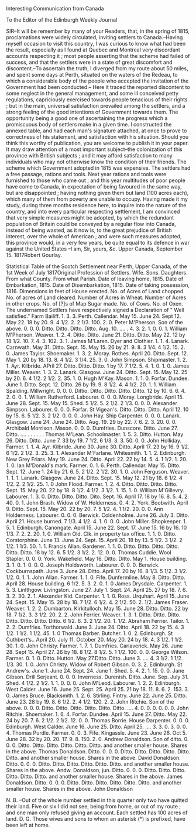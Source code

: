 Interesting Communication from Canada To the Editor of the Edinburgh Weekly Journal SIR–It will be remember by many of your Readers, that, in the spring of
                    1815, proclamations were widely circulated, inviting settlers to
                    Canada.–Having myself occasion to visit this country, I was curious
                    to know what had been the result, especially as I found at Quebec and Montreal
                    very discordant accounts respecting it ; most people asserting that the
                    scheme had failed of success, and that the settlers were in a state of great
                    discomfort and discontent.–To ascertain the truth, I diverged from my
                    route about 50 miles, and spent some days at Perth, situated on the waters
                    of the Redeau, to which a considerable body of the people who accepted the
                    invitation of the Government had been conducted.– Here it traced the
                    reported discontent to some neglect in the general management, and some ill
                    conceived petty regulations, capriciously exercised towards people tenacious of
                    their rights ; but in the main, universal satisfaction prevailed among the
                    settlers, and a strong feeling of the good intentions of Government towards
                    them. The opportunity being a good one of ascertaining the
                    progress which a promiscuous body of settlers make in a given time. I
                    constructed the annexed table, and had each man's signature attached, at once to
                    prove to correctness of his statement, and satisfaction with his situation.
                    Should you think this worthy of publication, you are welcome to publish it in
                    your paper. It may draw attention of a most important subject–the
                    colonization of this province with British subjects ; and it may afford
                    satisfaction to many individuals who may not otherwise know the condition of
                    their friends. The scheme which Government adopted in 1815 was expensive.
                    The settlers had a free passage, rations and tools. Next year rations and tools
                    were furnished to those who came out ; and this year multitudes of poor
                    people have come to Canada, in expectation of being favoured in the same way,
                    but are disappointed ; having nothing given them but land (100 acres each),
                    which many of them from poverty are unable to occupy. Having made it my study,
                    during three months residence here, to inquire into the nature of the country,
                    and into every particular respecting settlement, I am convinced that very
                    simple measures might be adopted, by which the redundant population of Britain
                    could be conveyed by a regular flow into Canada, instead of being wasted,
                    as it now is, to the great prejudice of British interest, over the whole of
                    American ; and were such measures adopted, this province would, in a very
                    few years, be quite equal to its defence in war against the United States
                    –I am, Sir, yours, &c. Upper Canada, September 15. 1817Robert Gourlay.Statistical Table of the Scotch Settlement near Perth, Upper
                        Canada, of the 1st Week of July 1817Original Profession of Settlers. Wife. Sons. Daughters. From what County.
                    From what Parish. Date of leaving home, 1815. Date of Embarkation, 1815. Date of
                    Disembarkation, 1815. Date of taking possession, 1816. Dimensions in feet of
                    House erected. No. of Acres of Land chopped. No. of acres of Land cleared.
                    Number of Acres in Wheat. Number of Acres in other crops. No. of [?]s of Map
                    Sugar made. No. of Cows. No. of Oxen. The undernamed Settlers have respectively
                    signed a Declaration of " Well satisfied." Farm Bailiff. 1. 3. 3. Perth.
                    Callendar. May 15. June 24. Sept 12. May 22. 18 by 20. 9. 4 1/2. 2. 2 1/3. 100.
                    2. 0. Peter M'Pherson. Son of the above. 0. 0. 0. Ditto. Ditto. Ditto.
                    Ditto. Aug. 10. .... . 4. 3. 2. 1. 0. 0. 1. William M'Pherson. Weaver. 1.
                    2. 4. Ditto. Ditto. June 21. Ditto. Ditto. May 22. 12 by 18 1/2. 10. 7. 4. 3.
                    102. 3. 1. James M'Laren. Dyer and Clothier. 1. 1. 4. Lanark. Carnwath. May
                    31. Ditto. Sept. 15. May 15. 26 by 21. 9. 8. 3 1/4. 4 1/2. 15. 2. 0. James
                    Taylor. Shoemaker. 1. 3. 2. Moray. Rothes. April 20. Ditto. Sept. 12. May
                    1. 20 by 18. 13. 8. 4 1/2. 3 1/4. 25. 3. 0. John Simpson. Shipmaster. 1. 2.
                    1. Ayr. Kilbride. APril 27. Ditto. Ditto. Ditto. 1 by 17. 7 1/2. 5. 4. 1. 0. 1.
                    0. James Miller. Weaver. 1. 3. 2. Lanark. Glasgow. June 24. Ditto. Sept.
                    15. May 12. 25 by 20. 6. 4 1/2. 2 1/2. 2. 35. 1. 0. Hugh M'Kay. Mason. 1.
                    1. 0. Forfar. Dundee. June 1. Ditto. Sept. 12. Ditto. 26 by 19. 9. 8 1/2. 4. 4
                    1/2. 20. 1. 1. William Spalding. Millwright. 0. 0. 0. Dittio. Ditto. Ditto.
                    Ditto. Ditto. 12 by 10. 6. 6. 4. 2. 0. 0. 1. William Rutherford. Labourer.
                    0. 0. 0. Moray. Longbride. April 15. June 28. Sept. 15. May 15. Shed. 5 1/2. 5.
                    2 1/2. 2 1/3. 0. 0. 0. Alexander Simpson. Labourer. 0. 0. 0. Forfar. St
                    Vigean's. Ditto. Ditto. Ditto. April 12. 10 by 15. 6. 5 1/2. 3. 2 1/2. 0. 0. 0.
                    John Hay. Ship Carpenter. 0. 0. 0. Lanark. Glasgow. June 24. June 24.
                    Ditto. Aug. 19. 29 by 22. 7. 6. 2. 3. 20. 0. 0. Archibald Morrison. Mason.
                    0. 0. 0. Dumfries. Dunscore. Ditto. June 27. Ditto. .... . . . . . . Thomas
                    M'Lean. Schoolmaster. 1. 5. 3. Ditto. Hutton. May 26. Ditto. Ditto. June 7.
                    33 by 19. 7 1/2. 6 1/3. 3. 3. 50. 0. 0. John Holliday. Farmer. 1. 1. 4.
                    Ayr. Kilbride. June 30. June 30. Ditto. April 17. 23 by 16. 9 1/2. 6 1/2. 2 1/2.
                    3. 25. 3. 1. Alexander M'Farlane. Whitesmith. 1. 1. 2. Edinburgh. New Grey
                    Friars. May 19. June 24. Ditto. April 22. 22 by 14. 5. 4. 1 1/2. 1. 20. 1. 0.
                    Ian M'Donald's mark. Farmer. 0. 1. 6. Perth. Callendar. May 15. Ditto.
                    Sept. 12. June 1. 24 by 21. 6. 5. 2 1/2. 2 1/2. 30. 1. 0. John Ferguson.
                    Weaver. 1. 1. 1. Lanark. Glasgow. June 24. Ditto. Sept. 15. May 12. 21 by
                    18. 6 1/2. 4 1/2. 2. 2 1/2. 25. 1. 0 John Flood. Farmer. 1. 2. 4. Ditto.
                    Ditto. Ditto. Ditto. Sept. 15. May 20. 22 by 18. 8 1/2. 4 1/2. 3 1/2. 1. 15. 1.
                    0. William M'Gillevry. Labourer. 1. 3. 0. Ditto. Ditto. Ditto. Dito. Sept.
                    16. April 17. 18 by 16. 8. 5. 4. 2. 40. 0. 1. John Brash. Widow of W.
                    Holderness. 0. 4. 2. York. Boobwith. April 9. Ditto. Sept. 15. May 20. 22 by 20.
                    7. 5 1/2. 4. 1 1/2. 20. 0. 0. Ann Holderness. Labourer. 0. 0. 0. Berwick.
                    Coldenholme. June 26. July 3. Ditto. April 21. House burned. 7 1/3. 4 1/2. 4. 1.
                    0. 0. 0. John Miller. Shopkeeper. 1. 5. 1. Edinburgh. Canongate. April 15.
                    June 22. Sept. 17. June 15. 16 by 16. 10 1/3. 7. 2. 2. 20. 1. 0. William Old.
                    Clk. in property tax office. 1. 1. 0. Ditto. Corstorphine. June 13. June
                    24. Sept. 15. April 20. 18 by 13. 5 1/2. 3 1/2. 2 1/2. 1 1/3. 50. 1. 1. Francis
                    Allan. Gardener. 1. 1. 0. Ditto. Ditto. Ditto. Ditto. Ditto. Ditto. 18 by
                    12. 6. 5 1/2. 3 1/2. 2. 12. 0. 0. Thomas Cuddie. Wool Stapler. 0. 0. 0.
                    York. Wakefield. May 16. Ditto. Ditto. May 1. House building. 3. 1. 0. 1. 0. 0.
                    0. Joseph Holdsworth. Labourer. 0. 0. 0. Berwick. Cockburnspath. June 3.
                    June 28. Ditto. April 17. 20 by 16. 8 1/3. 5 1/2. 3 1/2. 1/2. 0. 1. 1. John
                    Allan. Farmer. 1. 1. 0. Fife. Dunfermline. May 8. Ditto. Ditto. April 28.
                    House building. 6 1/2. 5. 3. 2. 0. 1. 0 James Drysdale. Carpenter. 1. 5. 3.
                    Linlthgow. Livingston. June 27. July 1. Sept. 24. April 25. 27 by 18. 7. 6. 3.
                    2. 30. 2. 1. Alexander Kid. Carpenter. 1. 1. 0. Ross. Urquhart. April 15.
                    June 24. Sept. 15. May 15. 28 by 18. 7 1/2. 6 1/2. 4. 2 1/2. 50. 2. 1/2. James
                    Fraser. Weaver. 1. 2. 2. Dumbarton. Kirkitulloch. May 15. June 28. Ditto.
                    Ditto. 22 by 18. 7 1/2. 3. 3 1/2. 20. 2. 2. John Ferrier. Weaver. 1. 3. 1.
                    Ditto. Ditto. Ditto. Ditto. Ditto. Ditto. Ditto. 6 1/2. 6. 3. 2 1/2. 20. 1. 1/2.
                    Abraham Ferrier. Tailor. 1. 2. 2. Dumfries. Torthorwald. June 3. June 24.
                    Ditto. April 18. 22 by 15. 4. 3 1/2. 1 1/2. 1 1/2. 45. 1. 0 Thomas Barber.
                    Butcher. 1. 0. 2. Edinburgh. St Cuthbert's.. April 20. July 11. October 20.
                    May 20. 24 by 18. 4. 3 1/2. 1 1/2. 30. 1. 0. John Christy. Farmer. 1. 7. 1.
                    Dumfries. Carlaverick. May 26. June 28. Sept 15. April 27. 26 by 18. 8 1/2. 8
                    1/2. 5. 1 1/2. 100. 0. 0. George Wilson. Farmer. 0. 1. 0. Ditto. Hutton.
                    May 27.Ditto. Ditto. June 3. .... 4. 3 1/2. 1 1/2. 1/3. 30. 1. 0. John Christy.
                    Widow of Robert Gibson. 0. 3. 2. Edinburgh. St Andrew's. June 1. June 24.
                    Sept. 24. June 1. Shed. 5. 4. 2. 1. 15. 0. 0. Jane Gibson. Drill Serjeant.
                    0. 0. 0. Inverness. Durenish. Ditto. June. Sep. July 31. Shed. 4 1/2. 2 1/2. 1.
                    1. 0. 0. 0. John M'Leod. Labourer. 1. 2. 2. Edinburgh. West Calder. June
                    16. June 25. Sept. 25. April 25. 21 by 18. 11. 8. 6. 2. 153. 3. 0. James Bruce.
                    Blacksmith. 1. 2. 6. Stirling. Fintry. June 22. June 25. Ditto. June 23. 28
                    by 19. 8. 6 1/2. 2. 4 1/2. 120. 2. 2. John Ritchie. Son of the above. 0. 0.
                    0. Ditto. Ditto. Ditto. Ditto. Ditto. Ditto. .... 4. 0. 0. 0. 0. 0. 0. John
                    Ritchie. Shoemaker. 1. 6. 4. Forfar. Dundee. April 15. June 27. Ditto. May
                    22. 24 by 20. 7. 6. 2 1/2. 2 1/2. 12. 0. 0. Thomas Borrie. House Darpenter.
                    0. 0. 0. Edinburgh. West Calder. June 16. June 25. Ditto. April 25. .... 3. 3.
                    0. 3. 0. 0. 4. Thomas Purdle. Farmer. 0. 0. 3. Fife. Kingassle. June 23.
                    June 26. Oct 5. June 28. 32 by 20. 20. 17. 9. 8. 150. 2. 0. Andrew Donaldson.
                    Son of ditto. 0. 0. 0. Ditto. Ditto. Ditto. Ditto. Ditto. Ditto. and
                    another smaller house. Shares in the above. Thomas Donaldson. Ditto. 0. 0.
                    0. Ditto. Ditto. Ditto. Ditto. Ditto. Ditto. and another smaller house. Shares
                    in the above. David Donaldson. Ditto. 0. 0. 0. Ditto. Ditto. Ditto. Ditto.
                    Ditto. Ditto. and another smaller house. Shares in the above. Andw. Donaldson,
                    jun. Ditto. 0. 0. 0. Ditto. Ditto. Ditto. Ditto. Ditto. Ditto. and another
                    smaller house. Shares in the above. James Donaldson. Ditto. 0. 0. 0. Ditto.
                    Ditto. Ditto. Ditto. Ditto. Ditto. and another smaller house. Shares in the
                    above. John DonaldsonN. B. –Out of the whole number settled in this quarter only two have
                    quitted their land. Five or six I did not see, being from home, or out of my
                    route ; and one man only refused giving an account. Each settled has 100
                    acres of land. D. G. Those wives and sons to whom an asterisk (*) is
                    prefixed, have been left at home.